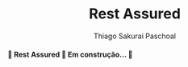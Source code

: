 <h1 align="center">Rest Assured</h1>
<p align="center">Thiago Sakurai Paschoal</p>

<h4> 
	🚧  Rest Assured 🚀 Em construção...  🚧
</h4>

